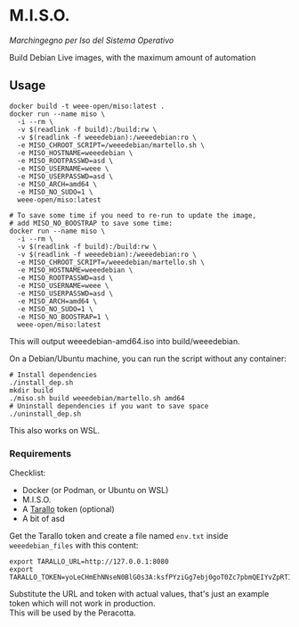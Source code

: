 # M.I.S.O.

*Marchingegno per Iso del Sistema Operativo*

Build Debian Live images, with the maximum amount of automation

## Usage

```shell
docker build -t weee-open/miso:latest .
docker run --name miso \
  -i --rm \
  -v $(readlink -f build):/build:rw \
  -v $(readlink -f weeedebian):/weeedebian:ro \
  -e MISO_CHROOT_SCRIPT=/weeedebian/martello.sh \
  -e MISO_HOSTNAME=weeedebian \
  -e MISO_ROOTPASSWD=asd \
  -e MISO_USERNAME=weee \
  -e MISO_USERPASSWD=asd \
  -e MISO_ARCH=amd64 \
  -e MISO_NO_SUDO=1 \
  weee-open/miso:latest

# To save some time if you need to re-run to update the image,
# add MISO_NO_BOOSTRAP to save some time:
docker run --name miso \
  -i --rm \
  -v $(readlink -f build):/build:rw \
  -v $(readlink -f weeedebian):/weeedebian:ro \
  -e MISO_CHROOT_SCRIPT=/weeedebian/martello.sh \
  -e MISO_HOSTNAME=weeedebian \
  -e MISO_ROOTPASSWD=asd \
  -e MISO_USERNAME=weee \
  -e MISO_USERPASSWD=asd \
  -e MISO_ARCH=amd64 \
  -e MISO_NO_SUDO=1 \
  -e MISO_NO_BOOSTRAP=1 \
  weee-open/miso:latest
```

This will output weeedebian-amd64.iso into build/weeedebian.

On a Debian/Ubuntu machine, you can run the script without any container:

```shell
# Install dependencies
./install_dep.sh
mkdir build
./miso.sh build weeedebian/martello.sh amd64
# Uninstall dependencies if you want to save space
./uninstall_dep.sh
```

This also works on WSL.

### Requirements

Checklist:

* Docker (or Podman, or Ubuntu on WSL)
* M.I.S.O.
* A [Tarallo](https://github.com/WEEE-Open/tarallo) token (optional)
* A bit of asd

Get the Tarallo token and create a file named `env.txt` inside `weeedebian_files` with this content:

```text
export TARALLO_URL=http://127.0.0.1:8080
export TARALLO_TOKEN=yoLeCHmEhNNseN0BlG0s3A:ksfPYziGg7ebj0goT0Zc7pbmQEIYvZpRTIkwuscAM_k
```

Substitute the URL and token with actual values, that's just an example token which will not work in production.  
This will be used by the Peracotta.
